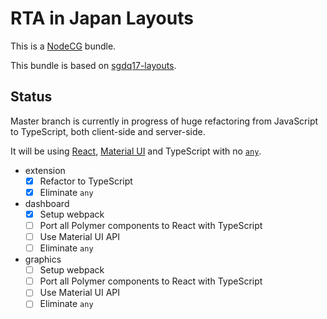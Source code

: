 # RTA in Japan Layouts

This is a [NodeCG](http://github.com/nodecg/nodecg) bundle.

This bundle is based on [sgdq17-layouts](https://github.com/gamesdonequick/sgdq17-layouts).

## Status

Master branch is currently in progress of huge refactoring from JavaScript to TypeScript, both client-side and server-side.

It will be using [React](https://reactjs.org), [Material UI](https://material-ui.com/) and TypeScript with no [`any`](https://www.typescriptlang.org/docs/handbook/basic-types.html#any).

- extension
	- [x] Refactor to TypeScript
	- [x] Eliminate `any`

- dashboard
	- [x] Setup webpack
	- [ ] Port all Polymer components to React with TypeScript
	- [ ] Use Material UI API
	- [ ] Eliminate `any`

- graphics
	- [ ] Setup webpack
	- [ ] Port all Polymer components to React with TypeScript
	- [ ] Use Material UI API
	- [ ] Eliminate `any`
